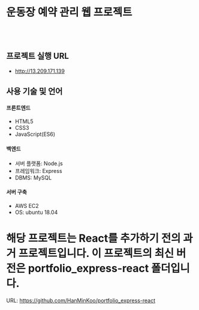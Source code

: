 # 운동장 예약 관리 웹 프로젝트  
<br/><br/>

## 프로젝트 실행 URL
- http://13.209.171.139



## 사용 기술 및 언어

#### 프론트엔드
+ HTML5
+ CSS3
+ JavaScript(ES6)


#### 백엔드
+ 서버 플랫폼: Node.js
+ 프레임워크: Express
+ DBMS: MySQL

#### 서버 구축
+ AWS EC2
+ OS: ubuntu 18.04


# 해당 프로젝트는 React를 추가하기 전의 과거 프로젝트입니다. 이 프로젝트의 최신 버전은 portfolio_express-react 폴더입니다.
URL: https://github.com/HanMinKoo/portfolio_express-react
